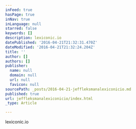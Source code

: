 ```yaml
---
inFeed: true
hasPage: true
inNav: true
inLanguage: null
starred: false
keywords: []
description: lexiconic.io
datePublished: '2016-04-21T21:32:31.470Z'
dateModified: '2016-04-21T21:32:24.204Z'
title: ''
author: []
authors: []
publisher:
  name: null
  domain: null
  url: null
  favicon: null
sourcePath: _posts/2016-04-21-jeffleksmanalexiconicio.md
published: true
url: jeffleksmanalexiconicio/index.html
_type: Article

---
```

lexiconic.io